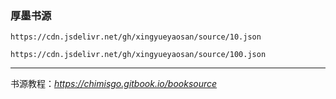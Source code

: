 ### 厚墨书源
```
https://cdn.jsdelivr.net/gh/xingyueyaosan/source/10.json
```
```
https://cdn.jsdelivr.net/gh/xingyueyaosan/source/100.json
```


****
书源教程：*https://chimisgo.gitbook.io/booksource*

